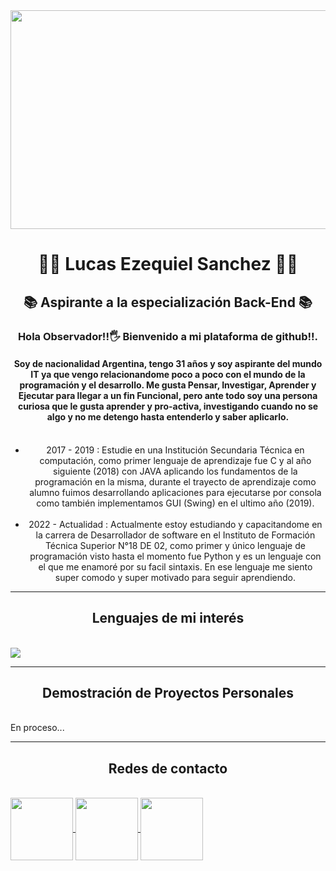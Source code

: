  <img src = "https://i.postimg.cc/4x3FhKph/Black-and-White-Modern-Chess-Tournament-Banner.png" align = "center" width = "1000" height="350">
 <h1 align="center">👨‍💻 Lucas Ezequiel Sanchez 👨‍💻 </h1>
 <h2 align="center">📚 Aspirante a la especialización Back-End 📚 </h2>
 <h3 align="center"> Hola Observador!!🖐 Bienvenido a mi plataforma de github!!.</h3>
 <h4 align="center">Soy de nacionalidad Argentina, tengo 31 años y soy aspirante del mundo IT ya que vengo relacionandome poco a poco con el mundo de la programación y el desarrollo. Me gusta Pensar, Investigar, Aprender y Ejecutar para llegar a un fin Funcional, pero ante todo soy una persona curiosa que le gusta aprender y pro-activa, investigando cuando no se algo y no me detengo hasta entenderlo y saber aplicarlo.</h4>  
 <p>  
  <ul align = "center">
      <br> 
      <li>2017 - 2019 : Estudie en una Institución Secundaria Técnica en computación, como primer lenguaje de aprendizaje fue C y al año siguiente (2018) con JAVA aplicando los fundamentos de la programación en la misma, durante el trayecto de aprendizaje como alumno fuimos desarrollando aplicaciones para ejecutarse por consola como también implementamos GUI (Swing) en el ultimo año (2019).</li><br>
      <li>2022 - Actualidad : Actualmente estoy estudiando y capacitandome en la carrera de Desarrollador de software en el Instituto de Formación Técnica Superior N°18 DE 02, como primer y único lenguaje de programación visto hasta el momento fue Python y es un lenguaje con el que me enamoré por su facil sintaxis. En ese lenguaje me siento super comodo y super motivado para seguir aprendiendo.
  </li>
  </ul>
 </p>
 <hr>
 <h2 align="center"> Lenguajes de mi interés </h2>
 <br>
  <img src="https://camo.githubusercontent.com/2b026fac85ca2b2d9f80d0f20b5b0d47e0e36e011c928ed2c0996c4205206492/68747470733a2f2f692e70696e696d672e636f6d2f6f726967696e616c732f63612f30302f36302f63613030363066333431346536653230623735393833616364646166616435332e676966" w>
 
 <hr>
 <h2 align = "center"> Demostración de Proyectos Personales </h2>
 <br>
   En proceso... 
<hr>
 <h2 align = "center">Redes de contacto</h2> 
 <br>
 <a href = "https://www.linkedin.com/in/lucasdevsoft2022/" target = "_blank">
    <img align = "center" width= 100 height = 100 src= "https://cdn.dribbble.com/users/1525393/screenshots/6420056/comp_4.gif">
 </a>

   <a href = "t.me/Lucas_DevSoft" target = "_blank">
    <img align = "center" width= 100 height = 100 src= "https://cdn.dribbble.com/users/4507400/screenshots/15420681/media/c00f77bc443cbc4ac96d138f9ac854c5.gif">
 </a>

 <a href = "mailto: sanchez.lucas.devsoft@gmail.com" target = "_blank">
    <img align = "center" width= 100 height = 100 src= "https://thumbs.gfycat.com/ValuableRelievedBaiji-size_restricted.gif">
 </a>


<!--
**Lucas-devSoft/Lucas-devSoft** is a ✨ _special_ ✨ repository because its `README.md` (this file) appears on your GitHub profile.

Here are some ideas to get you started:

- 🔭 I’m currently working on ...
- 🌱 I’m currently learning ...
- 👯 I’m looking to collaborate on ...
- 🤔 I’m looking for help with ...
- 💬 Ask me about ...
- 📫 How to reach me: ...
- 😄 Pronouns: ...
- ⚡ Fun fact: ...
-->
